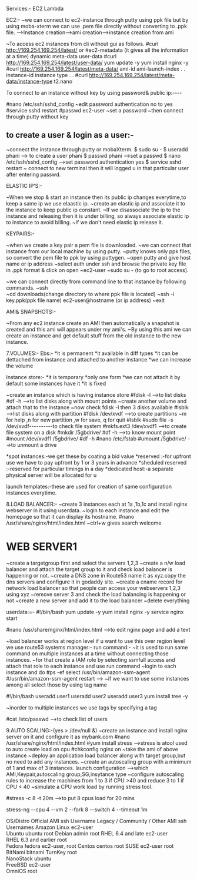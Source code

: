 
Services:-
EC2
Lambda


EC2:-
~we can connect to ec2-instance through putty using ppk file but by using moba-xterm we can use .pem file directly without converting to .ppk file.
-->Instance creation-->ami creation-->instance creation from ami

~To access ec2 instances from cli without gui as follows.
#curl http://169.254.169.254/latest/   or   #ec2-metadata (it gives all the information at a time)
 dynamic
 meta-data
 user-data
#curl http://169.254.169.254/latest/user-data/
 yum update -y
 yum install nginx -y
#curl http://169.254.169.254/latest/meta-data/
 ami-id
 ami-launch-index
 .
 .
 instance-id
 instance type
 .
 .
#curl http://169.254.169.254/latest/meta-data/instance-type
 t2.nano  

To connect to an instance without key by using password& public ip:----

#nano /etc/ssh/sshd_config
~edit password authentication no to yes
#service sshd restart
#passwd ec2-user
~set a password
~then connect through putty without key

to create a user & login as a user:-
----------------------------------
~connect the instance through putty or mobaXterm.
$ sudo su -
$ useradd phani  --> to create a user phani
$ passwd phani   -->set a passwd 
$ nano /etc/ssh/sshd_config -->set password authentication yes
$ service sshd restart
~ connect to new terminal then it will logged u in that particular user after entering passwd.
  
ELASTIC IP'S:-

~When we stop & start an instance then its public ip changes everytime,to keep a same ip we use elaastic ip.
~create an elastic ip and associate it to the instance to keep public ip constant.
~If we disassociate the ip to the instance and releasing then it is under billing,
          so always associate elastic ip to instance to avoid billing. 
~if we don't need elastic ip release it.


KEYPAIRS:-

~when we create a key pair a pem file is downloaded.
~we can connect that instance from our local machine by using putty.
~putty knows only ppk files, so convert the pem file to ppk by using puttygen.
~open putty and give host name or ip address
~select auth under ssh and browse the private key file in .ppk format & click on open
~ec2-user
~sudo su - (to go to root access).

~we can connect directly from command line to that instance by following commands.
~ssh   
~cd downloads(change directory to where ppk file is located)
~ssh -i key.ppk(ppk file name) ec2-user@hostname (or ip address)
~exit

AMI& SNAPSHOTS:-

~From any ec2 instance create an AMI then automatically a snapshot is created  and this ami will appears under my ami's.
~By using this ami we can create an instance and get default stuff from the old instance to the new instance.


7.VOLUMES:-
Ebs:-
*it is permanent
*it available in diff types
*it can be dettached from instance and attached to another instance
*we can increase the volume

Instance store:-
*it is temporary
*only one form
*we can not attach it by default some instances have it
*it is fixed

~create an instance which is having instance store
#fdisk -l -->to list disks
#df -h -->to list disks along with mount points
~create another volume and attach that to the instance
~now check fdisk -l then 3 disks available
#lsblk -->list disks along with partition
#fdisk /dev/xvdf -->to create partitions
~m for help ,n for new partition ,w for save, q for quit
#lsblk
#sudo file -s /dev/xvdf----------to check file system
#mkfs.ext3 /dev/xvdf1 -->to create file system on a disk
#mkdir /5gbdrive/
#df -h -->to know mount point
#mount /dev/xvdf1 /5gbdrive/
#df -h 
#nano /etc/fstab
#umount /5gbdrive/ -->to unmount a drive

*spot instances:-we get these by coating a bid value
*reserved :-for upfront use we have to pay upfront by 1 or 3 years in advance
*sheduled reserved :-reserved for particular timings in a day
*dedicated host:-a separate physical server will be allocated for u

launch templates:-these are used for creation of same configuration instances everytime.


8.LOAD BALANCER:-
~create 3 instances each at 1a ,1b,1c and install nginx webserver in it using userdata.
~login to each instance and edit the homepage so that it can display its hostname.
#nano /usr/share/nginx/html/index.html
~ctrl+w gives search welcome
 <h1>WEB SERVER1</h1>
~create a targetgroup first and select the servers 1,2,3
~create a n/w load balancer and attach the target group to it and check load balancer is happening or not.
~create a DNS zone in Route53 name it as xyz.copy the dns servers and configure it in godaddy site.
~create a cname record for network load balancer so that people can access your webservers 1,2,3 using xyz
~remove server 3 and check the load balancing is happening or not
~create a new server and add it to the load balancer
~delete everything

userdata:=-
#!/bin/bash
yum update -y
yum install nginx -y
service nginx start


#nano /usr/share/nginx/html/index.html -->to edit nginx page and add a text

~load balancer works at region level if u want to use this over region level we use route53
systems manager:-
run command:-
~it is used to run same command on multiple instances at a time without connecting those instances.
~for that create a IAM role by selecting ssmfull access and attach that role to each instance and use run command
~login to each instance and do #ps -ef 
 select /usr/bin/amazon-ssm-agent
#/usr/bin/amazon-ssm-agent restart -->
~if we want to use some instances among all select those by using tag name

#!/bin/bash
useradd user1
useradd user2
useradd user3
yum install tree -y

~inorder to multiple instances we use tags by specifying a tag

#cat /etc/passwd -->to check list of users


9.AUTO SCALING:-(yes > /dev/null &)
~create an instance and install nginx server on it and configure it as mybank.com
#nano /usr/share/nginx/html/index.html
#yum install stress  -->stress is atool used to auto create load on cpu
#chkconfig nginx on
~take the ami of above instance
~deploy an application load balancer along with target group,but no need to add any instances.
~create an autoscaling group with a minimum of 1 and max of 3 instances.
 launch configuration -->which AMI,Keypair,autoscaling group,SG,insytance type
~configure autoscaling rules to increase the machines from 1 to 3 if CPU >40 and reduce 3 to 1 if CPU < 40
~simulate  a CPU work load by running stress tool.

#stress -c 8 -t 20m -->to put 8 cpus load for 20 mins

stress-ng --cpu 4 --vm 2 --fork 8 --switch 4 --timeout 1m

OS/Distro	Official AMI
ssh Username	Legacy / Community / Other AMI
ssh Usernames
Amazon Linux	      ec2-user	
Ubuntu	              ubuntu	root
Debian	              admin	root
RHEL 6.4 and late     ec2-user	
RHEL 6.3 and earlier  root	
Fedora	        fedora	        ec2-user, root
Centos	        centos	        root
SUSE	        ec2-user	root
BitNami	        bitnami	
TurnKey	        root	
NanoStack	ubuntu	
FreeBSD	        ec2-user	
OmniOS	        root
